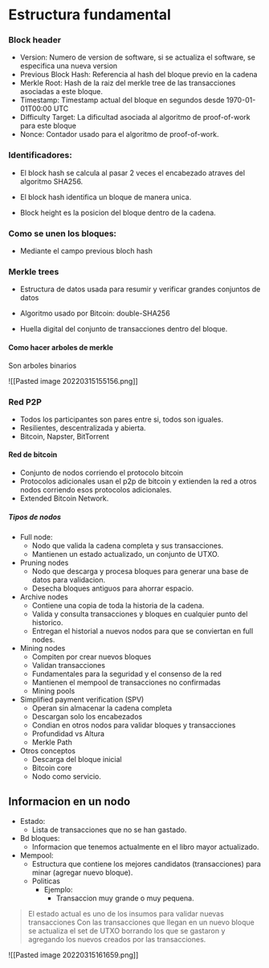 # Estructura fundamental

### Block header
- Version: 
	Numero de version de software, si se actualiza el software, se especifica una nueva version
- Previous Block Hash:
	Referencia al hash del bloque previo en la cadena
- Merkle Root:
	Hash de la raiz del merkle tree de las transacciones asociadas a este bloque.
- Timestamp:
	Timestamp actual del bloque en segundos desde 1970-01-01T00:00 UTC
- Difficulty Target:
	La dificultad asociada al algoritmo de proof-of-work para este bloque
- Nonce:
	Contador usado para el algoritmo de proof-of-work.
		
### Identificadores:
- El block hash se calcula al pasar 2 veces el encabezado atraves del algoritmo SHA256.
	
- El block hash identifica un bloque de manera unica.
	
- Block height es la posicion del bloque dentro de la cadena.
	
### Como se unen los bloques:
- Mediante el campo previous bloch hash
	
### Merkle trees
- Estructura de datos usada para resumir y verificar grandes conjuntos de datos
	
- Algoritmo usado por Bitcoin: double-SHA256
	
- Huella digital del conjunto de transacciones dentro del bloque.

#### Como hacer arboles de merkle
Son arboles binarios 

![[Pasted image 20220315155156.png]]

### Red P2P
- Todos los participantes son pares entre si, todos son iguales.
- Resilientes, descentralizada y abierta.
- Bitcoin, Napster, BitTorrent

#### Red de bitcoin
- Conjunto de nodos corriendo el protocolo bitcoin
- Protocolos adicionales usan el p2p de bitcoin y extienden la red a otros nodos corriendo esos protocolos adicionales.
- Extended Bitcoin Network.

##### Tipos de nodos
- Full node:
	- Nodo que valida la cadena completa y sus transacciones.
	- Mantienen un estado actualizado, un conjunto de UTXO.
- Pruning nodes
	- Nodo que descarga y procesa bloques para generar una base de datos para validacion.
	- Desecha bloques antiguos para ahorrar espacio.
- Archive nodes
	- Contiene una copia de toda la historia de la cadena.
	- Valida y consulta transacciones y bloques en cualquier punto del historico.
	- Entregan el historial a nuevos nodos para que se conviertan en full nodes.
- Mining nodes
	- Compiten por crear nuevos bloques
	- Validan transacciones
	- Fundamentales para la seguridad y el consenso de la red
	- Mantienen el mempool de transacciones no confirmadas
	- Mining pools
- Simplified payment verification (SPV)
	- Operan sin almacenar la cadena completa
	- Descargan solo los encabezados
	- Condian en otros nodos para validar bloques y transacciones
	- Profundidad vs Altura
	- Merkle Path
- Otros conceptos
	- Descarga del bloque inicial 
	- Bitcoin core
	- Nodo como servicio.

## Informacion en un nodo
- Estado:
	- Lista de transacciones que no se han gastado.
- Bd bloques:
	- Informacion que tenemos actualmente en el libro mayor actualizado.
- Mempool:
	- Estructura que contiene los mejores candidatos (transacciones) para minar (agregar nuevo bloque).
	- Politicas
		- Ejemplo:
			- Transaccion muy grande o muy pequena.

> El estado actual es uno de los insumos para validar nuevas transacciones
> Con las transacciones que llegan en un nuevo bloque se actualiza el set de UTXO borrando los que se gastaron y agregando los nuevos creados por las transacciones.

![[Pasted image 20220315161659.png]]